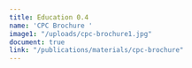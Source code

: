 ```yaml
---
title: Education 0.4
name: 'CPC Brochure '
image1: "/uploads/cpc-brochure1.jpg"
document: true
link: "/publications/materials/cpc-brochure"
---
```


